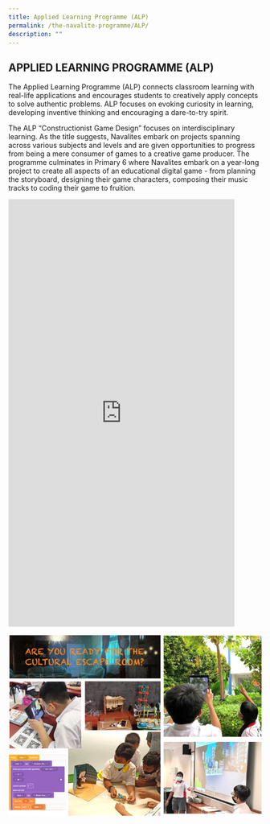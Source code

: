 ```yaml
---
title: Applied Learning Programme (ALP)
permalink: /the-navalite-programme/ALP/
description: ""
---
```

## APPLIED LEARNING PROGRAMME (ALP)

The Applied Learning Programme (ALP) connects classroom learning with real-life applications and encourages students to creatively apply concepts to solve authentic problems. ALP focuses on evoking curiosity in learning, developing inventive thinking and encouraging a dare-to-try spirit.

The ALP “Constructionist Game Design” focuses on interdisciplinary learning. As the title suggests, Navalites embark on projects spanning across various subjects and levels and are given opportunities to progress from being a mere consumer of games to a creative game producer. The programme culminates in Primary 6 where Navalites embark on a year-long project to create all aspects of an educational digital game - from planning the storyboard, designing their game characters, composing their music tracks to coding their game to fruition.

<iframe allowfullscreen="" allow="accelerometer; autoplay; clipboard-write; encrypted-media; gyroscope; picture-in-picture; web-share" frameborder="0" title="YouTube video player" src="https://www.youtube.com/embed/96Brw5tr-OM" height="850" width="450"></iframe>

![](/images/ALP1.png)